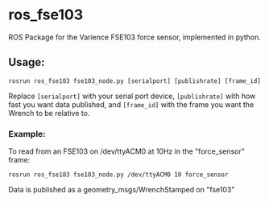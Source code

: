 # ros_fse103
ROS Package for the Varience FSE103 force sensor, implemented in python.

## Usage:
`rosrun ros_fse103 fse103_node.py [serialport] [publishrate] [frame_id]`

Replace `[serialport]` with your serial port device, `[publishrate]` with how fast you want data published, and `[frame_id]` with the frame you want the Wrench to be relative to.

### Example:

To read from an FSE103 on /dev/ttyACM0 at 10Hz in the "force_sensor" frame:

`rosrun ros_fse103 fse103_node.py /dev/ttyACM0 10 force_sensor`

Data is published as a geometry_msgs/WrenchStamped on "fse103"
